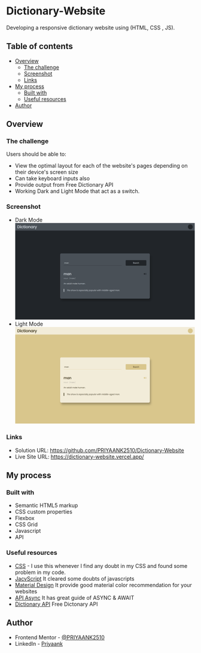 # Dictionary-Website
Developing a responsive dictionary website using (HTML, CSS , JS).

## Table of contents

- [Overview](#overview)
  - [The challenge](#the-challenge)
  - [Screenshot](#screenshot)
  - [Links](#links)
- [My process](#my-process)
  - [Built with](#built-with)
  - [Useful resources](#useful-resources)
- [Author](#author)

## Overview

### The challenge

Users should be able to:

- View the optimal layout for each of the website's pages depending on their device's screen size
- Can take keyboard inputs also
- Provide output from Free Dictionary API
- Working Dark and Light Mode that act as a switch.

### Screenshot
- Dark Mode
![Screenshot Dark](https://raw.githubusercontent.com/PRIYAANK2510/Dictionary-Website/main/Screenshot(dark).jpg)
- Light Mode
![Screenshot Light](https://raw.githubusercontent.com/PRIYAANK2510/Dictionary-Website/main/Screenshot(light).jpg)

### Links

- Solution URL:  https://github.com/PRIYAANK2510/Dictionary-Website
- Live Site URL:  https://dictionary-website.vercel.app/

## My process

### Built with

- Semantic HTML5 markup
- CSS custom properties
- Flexbox
- CSS Grid
- Javascript
- API


### Useful resources

- [CSS](https://www.w3schools.com/css/) - I use this whenever I find any doubt in my CSS and found some problem in my code.
- [JacvScript](https://developer.mozilla.org/en-US/docs/Web/JavaScript) It cleared some doubts of javascripts
- [Material Design](https://www.materialpalette.com/) It provide good material color recommendation for your websites
- [API Async](https://javascript.info/async-await) It has great guide of ASYNC & AWAIT
- [Dictionary API](https://dictionaryapi.dev/) Free Dictonary API


## Author

- Frontend Mentor - [@PRIYAANK2510](https://www.frontendmentor.io/profile/PRIYAANK2510)
- LinkedIn - [Priyaank](https://www.linkedin.com/in/priyaank-25102000/)
